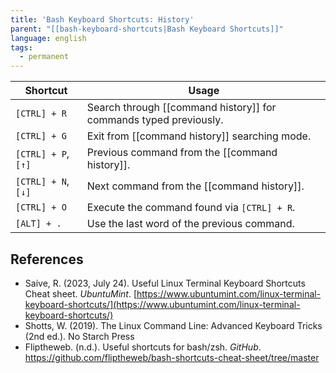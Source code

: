 ```yaml
---
title: 'Bash Keyboard Shortcuts: History'
parent: "[[bash-keyboard-shortcuts|Bash Keyboard Shortcuts]]"
language: english
tags:
  - permanent
---
```



| Shortcut            | Usage                                                             |
| ------------------- | ----------------------------------------------------------------- |
| `[CTRL] + R`        | Search through [[command history]] for commands typed previously. |
| `[CTRL] + G`        | Exit from [[command history]] searching mode.                     |
| `[CTRL] + P`, `[↑]` | Previous command from the [[command history]].                    |
| `[CTRL] + N`, `[↓]` | Next command from the [[command history]].                        |
| `[CTRL] + O`        | Execute the command found via `[CTRL] + R`.                       |
| `[ALT] + .`         | Use the last word of the previous command.                        |

## References

- Saive, R. (2023, July 24). <span class="reference-title">Useful Linux Terminal Keyboard Shortcuts Cheat sheet</span>. _UbuntuMint_. [https://www.ubuntumint.com/linux-terminal-keyboard-shortcuts/](https://www.ubuntumint.com/linux-terminal-keyboard-shortcuts/)
- Shotts, W. (2019). <span class="reference-title">The Linux Command Line: Advanced Keyboard Tricks (2nd ed.)</span>. No Starch Press
- Fliptheweb. (n.d.). <span class="reference-title">Useful shortcuts for bash/zsh</span>. _GitHub_. https://github.com/fliptheweb/bash-shortcuts-cheat-sheet/tree/master
